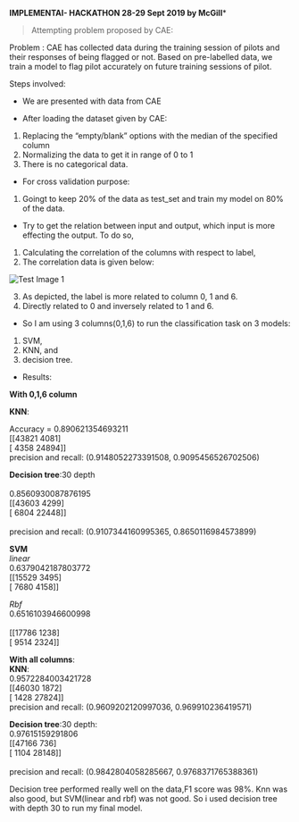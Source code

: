 **********IMPLEMENTAI- HACKATHON 28-29 Sept 2019 by McGill***********

> Attempting problem proposed by CAE:

Problem : CAE has collected data during the training session of pilots and their responses of being flagged or not. Based on pre-labelled data, we train a model to flag pilot accurately on future training sessions of pilot.

Steps involved: 

- We are presented with data from CAE

- After loading the dataset given by CAE:
1. Replacing the “empty/blank” options with the median of the specified column
2. Normalizing the data to get it in range of 0 to 1
3. There is no categorical data.

- For cross validation purpose:
1. Goingt to keep 20% of the data as test_set and train my model on 80% of the data.

- Try to get the relation between input and output, which input is more effecting the output. To do so, 
1. Calculating the correlation of the columns with respect to label,
2. The correlation data is given below:

![Test Image 1](https://github.com/shabnm/CAE_Shabnam/blob/master/correlation.PNG)

3. As depicted, the label is more related to column 0, 1 and 6.
4. Directly related to 0 and inversely related to 1 and 6.


- So I am using 3 columns(0,1,6) to run the classification task on 3 models:
1. SVM,
2. KNN, and 
3. decision tree.

- Results:

**With 0,1,6 column**

**KNN**:<br/>

Accuracy = 0.890621354693211<br/>
[[43821  4081]<br/>
 [ 4358 24894]]<br/>
precision and recall: (0.9148052273391508, 0.9095456526702506)<br/>

**Decision tree**:30 depth<br/><br/>
0.8560930087876195<br/>
[[43603  4299]<br/>
 [ 6804 22448]]<br/><br/>
precision and recall: (0.9107344160995365, 0.8650116984573899)<br/>

**SVM**<br/>
*linear*<br/>
0.6379042187803772<br/>
[[15529  3495]<br/>
 [ 7680  4158]]<br/>
 
*Rbf*<br/>
0.6516103946600998<br/><br/>
[[17786  1238]<br/>
 [ 9514  2324]]<br/>


**With all columns**:<br/>
**KNN**:<br/>
0.9572284003421728<br/>
[[46030  1872]<br/>
 [ 1428 27824]]<br/>
precision and recall: (0.9609202120997036, 0.969910236419571)<br/>

**Decision tree**:30 depth:<br/>
0.97615159291806<br/>
[[47166   736]<br/>
 [ 1104 28148]]<br/><br/>
precision and recall: (0.9842804058285667, 0.9768371765388361)<br/>

Decision tree performed really well on the data,F1 score was 98%.
Knn was also good, but SVM(linear and rbf) was not good.
So i used decision tree with depth 30 to run my final model.
